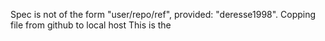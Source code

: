 Spec is not of the form "user/repo/ref", provided: "deresse1998".
Copping file from github to local host
This is the 

